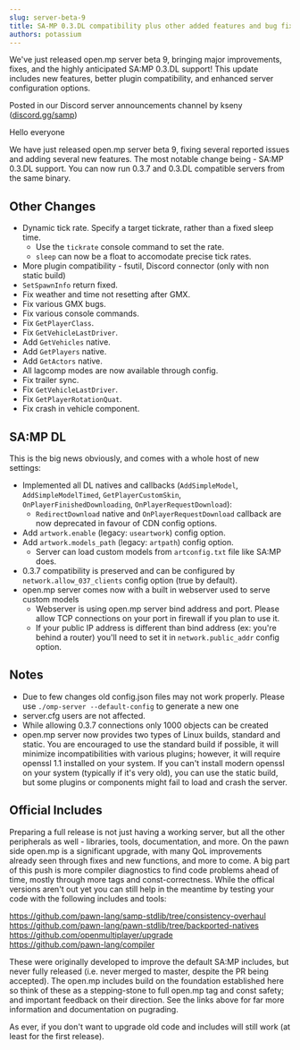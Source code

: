 ```yaml
---
slug: server-beta-9
title: SA-MP 0.3.DL compatibility plus other added features and bug fixes - SERVER BETA RELEASE 9
authors: potassium
---
```


We've just released open.mp server beta 9, bringing major improvements, fixes, and the highly anticipated SA:MP 0.3.DL support! This update includes new features, better plugin compatibility, and enhanced server configuration options.

<!-- truncate -->

Posted in our Discord server announcements channel by kseny ([discord.gg/samp](https://discord.gg/samp))

Hello everyone

We have just released open.mp server beta 9, fixing several reported issues and adding several new features. The most notable change being - SA:MP 0.3.DL support. You can now run 0.3.7 and 0.3.DL compatible servers from the same binary.

## Other Changes

- Dynamic tick rate. Specify a target tickrate, rather than a fixed sleep time.
    - Use the `tickrate` console command to set the rate.
    - `sleep` can now be a float to accomodate precise tick rates.
- More plugin compatibility - fsutil, Discord connector (only with non static build)
- `SetSpawnInfo` return fixed.
- Fix weather and time not resetting after GMX.
- Fix various GMX bugs.
- Fix various console commands.
- Fix `GetPlayerClass`.
- Fix `GetVehicleLastDriver`.
- Add `GetVehicles` native.
- Add `GetPlayers` native.
- Add `GetActors` native.
- All lagcomp modes are now available through config.
- Fix trailer sync.
- Fix `GetVehicleLastDriver`.
- Fix `GetPlayerRotationQuat`.
- Fix crash in vehicle component.

## SA:MP DL

This is the big news obviously, and comes with a whole host of new settings:

- Implemented all DL natives and callbacks (`AddSimpleModel`, `AddSimpleModelTimed`, `GetPlayerCustomSkin`, `OnPlayerFinishedDownloading`, `OnPlayerRequestDownload`):
    - `RedirectDownload` native and `OnPlayerRequestDownload` callback are now deprecated in favour of CDN config options.
- Add `artwork.enable` (legacy: `useartwork`) config option.
- Add `artwork.models_path` (legacy: `artpath`) config option.
    - Server can load custom models from `artconfig.txt` file like SA:MP does.
- 0.3.7 compatibility is preserved and can be configured by `network.allow_037_clients` config option (true by default).
- open.mp server comes now with a built in webserver used to serve custom models
    - Webserver is using open.mp server bind address and port. Please allow TCP connections on your port in firewall if you plan to use it.
    - If your public IP address is different than bind address (ex: you're behind a router) you'll need to set it in `network.public_addr` config option.

## Notes

- Due to few changes old config.json files may not work properly. Please use `./omp-server --default-config` to generate a new one
- server.cfg users are not affected.
- While allowing 0.3.7 connections only 1000 objects can be created
- open.mp server now provides two types of Linux builds, standard and static. You are encouraged to use the standard build if possible, it will minimize incompatibilities with various plugins; however, it will require openssl 1.1 installed on your system. If you can't install modern openssl on your system (typically if it's very old), you can use the static build, but some plugins or components might fail to load and crash the server.

## Official Includes

Preparing a full release is not just having a working server, but all the other peripherals as well - libraries, tools, documentation, and more. On the pawn side open.mp is a significant upgrade, with many QoL improvements already seen through fixes and new functions, and more to come. A big part of this push is more compiler diagnostics to find code problems ahead of time, mostly through more tags and const-correctness. While the offical versions aren't out yet you can still help in the meantime by testing your code with the following includes and tools:

https://github.com/pawn-lang/samp-stdlib/tree/consistency-overhaul  
https://github.com/pawn-lang/pawn-stdlib/tree/backported-natives  
https://github.com/openmultiplayer/upgrade  
https://github.com/pawn-lang/compiler  

These were originally developed to improve the default SA:MP includes, but never fully released (i.e. never merged to master, despite the PR being accepted). The open.mp includes build on the foundation established here so think of these as a stepping-stone to full open.mp tag and const safety; and important feedback on their direction. See the links above for far more information and documentation on pugrading.

As ever, if you don't want to upgrade old code and includes will still work (at least for the first release).
